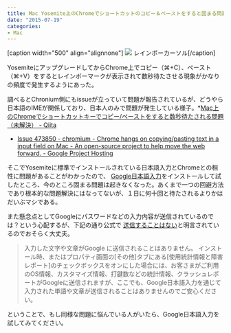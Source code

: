 ```yaml
---
title: Mac Yosemite上のChromeでショートカットのコピー＆ペーストをすると固まる問題の一時的回避法
date: "2015-07-19"
categories: 
- Mac
---
```


[caption width="500" align="alignnone"]
![](http://blog.naosan.jp/wp/wp-content/imports/photos/uncategorized/2013/03/30/20100827005924.jpg) レインボーカーソル[/caption]

YosemiteにアップグレードしてからChrome上でコピー（⌘+C）、ペースト（⌘+V）をするとレインボーマークが表示されて数秒待たさせる現象がかなりの頻度で発生するようにあった。

調べるとChronium側にもissueが立っていて問題が報告されているが、どうやら日本語のIMEが関係しており、日本人のみで問題が発生している様子。*[Mac上のChromeでショートカットキーでコピー/ペーストをすると数秒待たされる問題 （未解決） - Qiita](http://qiita.com/shrkw/items/9388301ad43f1cfe3f05)


*  [Issue 473850 - chromium - Chrome hangs on copying/pasting text in a input field on Mac - An open-source project to help move the web forward. - Google Project Hosting](https://code.google.com/p/chromium/issues/detail?id=473850)

そこでYosemiteに標準でインストールされている日本語入力とChromeとの相性に問題があることがわかったので、
[Google日本語入力](https://www.google.co.jp/ime/)をインストールして試したところ、今のところ固まる問題は起きなくなった。あくまで一つの回避方法であり根本的な問題解決にはなってないが、１日に何十回と待たされるよりかはだいぶマシである。

また懸念点としてGoogleにパスワードなどの入力内容が送信されているのでは？という心配するが、下記の通り公式で
[送信することはない](https://support.google.com/ime/japanese/answer/166771?hl=ja)と明言されているのでおそらく大丈夫。


>入力した文字や文章がGoogle に送信されることはありません。
  インストール時、またはプロパティ画面の[その他]タブにある[使用統計情報と障害レポート]のチェックボックスをオンにした場合には、お客さまがご利用のOS情報、カスタマイズ情報、打鍵数などの統計情報、クラッシュレポートがGoogleに送信されますが、ここでも、Google日本語入力を通じて入力された単語や文章が送信されることはありませんのでご安心ください。


ということで、もし同様な問題に悩んでいる人がいたら、Google日本語入力を試してみてください。